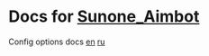 # Docs for [Sunone_Aimbot](https://github.com/SunOner/sunone_aimbot)

Config options docs [en](https://github.com/SunOner/sunone_aimbot_docs/blob/main/config/config_en.md) [ru](https://github.com/SunOner/sunone_aimbot_docs/blob/main/config/config_ru.md)
